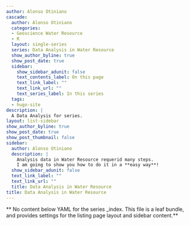 ```yaml
---
author: Alonso Otiniano
cascade:
  author: Alonso Otiniano
  categories:
  - Geoscience Water Resource
  - R
  layout: single-series
  series: Data Analysis in Water Resource
  show_author_byline: true
  show_post_date: true
  sidebar:
    show_sidebar_adunit: false
    text_contents_label: On this page
    text_link_label: ""
    text_link_url: ""
    text_series_label: In this series
  tags:
  - hugo-site
description: |
  A Data Analysis for series.
layout: list-sidebar
show_author_byline: true
show_post_date: true
show_post_thumbnail: false
sidebar:
  author: Alonso Otiniano
  description: |
    Analysis data in Water Resource requerid many steps.
    I am going to show you how to do it in a **easy way**!
  show_sidebar_adunit: false
  text_link_label: ""
  text_link_url: ""
  title: Data Analysis in Water Resource
title: Data Analysis in Water Resource
---
```


** No content below YAML for the series _index. This file is a leaf bundle, and provides settings for the listing page layout and sidebar content.**
